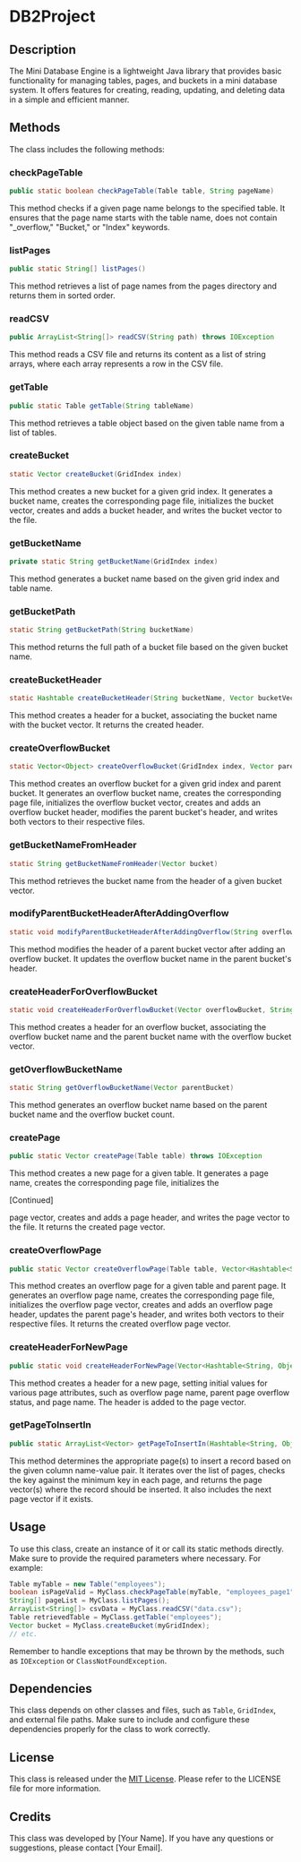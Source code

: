 # DB2Project

## Description

The Mini Database Engine is a lightweight Java library that provides basic functionality for managing tables, pages, and buckets in a mini database system. It offers features for creating, reading, updating, and deleting data in a simple and efficient manner.


## Methods

The class includes the following methods:

### checkPageTable

```java
public static boolean checkPageTable(Table table, String pageName)
```

This method checks if a given page name belongs to the specified table. It ensures that the page name starts with the table name, does not contain "_overflow," "Bucket," or "Index" keywords.

### listPages

```java
public static String[] listPages()
```

This method retrieves a list of page names from the pages directory and returns them in sorted order.

### readCSV

```java
public ArrayList<String[]> readCSV(String path) throws IOException
```

This method reads a CSV file and returns its content as a list of string arrays, where each array represents a row in the CSV file.

### getTable

```java
public static Table getTable(String tableName)
```

This method retrieves a table object based on the given table name from a list of tables.

### createBucket

```java
static Vector createBucket(GridIndex index)
```

This method creates a new bucket for a given grid index. It generates a bucket name, creates the corresponding page file, initializes the bucket vector, creates and adds a bucket header, and writes the bucket vector to the file.

### getBucketName

```java
private static String getBucketName(GridIndex index)
```

This method generates a bucket name based on the given grid index and table name.

### getBucketPath

```java
static String getBucketPath(String bucketName)
```

This method returns the full path of a bucket file based on the given bucket name.

### createBucketHeader

```java
static Hashtable createBucketHeader(String bucketName, Vector bucketVector)
```

This method creates a header for a bucket, associating the bucket name with the bucket vector. It returns the created header.

### createOverflowBucket

```java
static Vector<Object> createOverflowBucket(GridIndex index, Vector parentBucket)
```

This method creates an overflow bucket for a given grid index and parent bucket. It generates an overflow bucket name, creates the corresponding page file, initializes the overflow bucket vector, creates and adds an overflow bucket header, modifies the parent bucket's header, and writes both vectors to their respective files.

### getBucketNameFromHeader

```java
static String getBucketNameFromHeader(Vector bucket)
```

This method retrieves the bucket name from the header of a given bucket vector.

### modifyParentBucketHeaderAfterAddingOverflow

```java
static void modifyParentBucketHeaderAfterAddingOverflow(String overflowBucketName, Vector parentBucket)
```

This method modifies the header of a parent bucket vector after adding an overflow bucket. It updates the overflow bucket name in the parent bucket's header.

### createHeaderForOverflowBucket

```java
static void createHeaderForOverflowBucket(Vector overflowBucket, String overflowBucketName, String parentBucketName)
```

This method creates a header for an overflow bucket, associating the overflow bucket name and the parent bucket name with the overflow bucket vector.

### getOverflowBucketName

```java
static String getOverflowBucketName(Vector parentBucket)
```

This method generates an overflow bucket name based on the parent bucket name and the overflow bucket count.

### createPage

```java
public static Vector createPage(Table table) throws IOException
```

This method creates a new page for a given table. It generates a page name, creates the corresponding page file, initializes the

[Continued]

page vector, creates and adds a page header, and writes the page vector to the file. It returns the created page vector.

### createOverflowPage

```java
public static Vector createOverflowPage(Table table, Vector<Hashtable<String, Object>> parentPage) throws IOException
```

This method creates an overflow page for a given table and parent page. It generates an overflow page name, creates the corresponding page file, initializes the overflow page vector, creates and adds an overflow page header, updates the parent page's header, and writes both vectors to their respective files. It returns the created overflow page vector.

### createHeaderForNewPage

```java
public static void createHeaderForNewPage(Vector<Hashtable<String, Object>> pageVector, String pageName)
```

This method creates a header for a new page, setting initial values for various page attributes, such as overflow page name, parent page overflow status, and page name. The header is added to the page vector.

### getPageToInsertIn

```java
public static ArrayList<Vector> getPageToInsertIn(Hashtable<String, Object> colNameValue, ArrayList<String> pages, Table table) throws IOException, ClassNotFoundException
```

This method determines the appropriate page(s) to insert a record based on the given column name-value pair. It iterates over the list of pages, checks the key against the minimum key in each page, and returns the page vector(s) where the record should be inserted. It also includes the next page vector if it exists.

## Usage

To use this class, create an instance of it or call its static methods directly. Make sure to provide the required parameters where necessary. For example:

```java
Table myTable = new Table("employees");
boolean isPageValid = MyClass.checkPageTable(myTable, "employees_page1");
String[] pageList = MyClass.listPages();
ArrayList<String[]> csvData = MyClass.readCSV("data.csv");
Table retrievedTable = MyClass.getTable("employees");
Vector bucket = MyClass.createBucket(myGridIndex);
// etc.
```

Remember to handle exceptions that may be thrown by the methods, such as `IOException` or `ClassNotFoundException`.

## Dependencies

This class depends on other classes and files, such as `Table`, `GridIndex`, and external file paths. Make sure to include and configure these dependencies properly for the class to work correctly.

## License

This class is released under the [MIT License](https://opensource.org/licenses/MIT). Please refer to the LICENSE file for more information.

## Credits

This class was developed by [Your Name]. If you have any questions or suggestions, please contact [Your Email].
